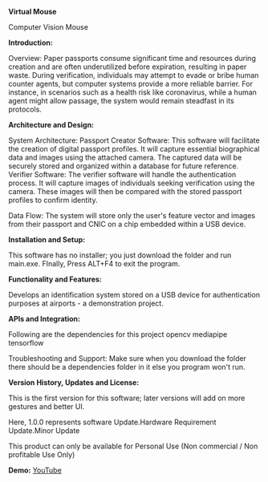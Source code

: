  __Virtual Mouse__
 
Computer Vision Mouse


__Introduction:__

Overview: 
Paper passports consume significant time and resources during creation and are often underutilized before expiration, resulting in paper waste.
During verification, individuals may attempt to evade or bribe human counter agents, but computer systems provide a more reliable barrier. For instance, in scenarios such as a health risk like coronavirus, while a human agent might allow passage, the system would remain steadfast in its protocols.

__Architecture and Design:__

System Architecture: 
Passport Creator Software: This software will facilitate the creation of digital passport profiles. It will capture essential biographical data and images using the attached camera. The captured data will be securely stored and organized within a database for future reference.
Verifier Software: The verifier software will handle the authentication process. It will capture images of individuals seeking verification using the camera. These images will then be compared with the stored passport profiles to confirm identity.

Data Flow: 
The system will store only the user's feature vector and images from their passport and CNIC on a chip embedded within a USB device.

__Installation and Setup:__

This software has no installer; you just download the folder and run main.exe. FInally, Press ALT+F4 to exit the program.


__Functionality and Features:__

Develops an identification system stored on a USB device for authentication purposes at airports - a demonstration project.

__APIs and Integration:__

Following are the dependencies for this project
opencv
mediapipe
tensorflow

Troubleshooting and Support:
Make sure when you download the folder there should be a dependencies folder in it else you program won't run.


__Version History, Updates and License:__

This is the first version for this software; later versions will add on more gestures and better UI.

Here,
1.0.0 represents software Update.Hardware Requirement Update.Minor Update

This product can only be available for Personal Use (Non commercial / Non profitable Use Only)


__Demo:__
[YouTube](https://youtu.be/hGCsX_BHpaY)


